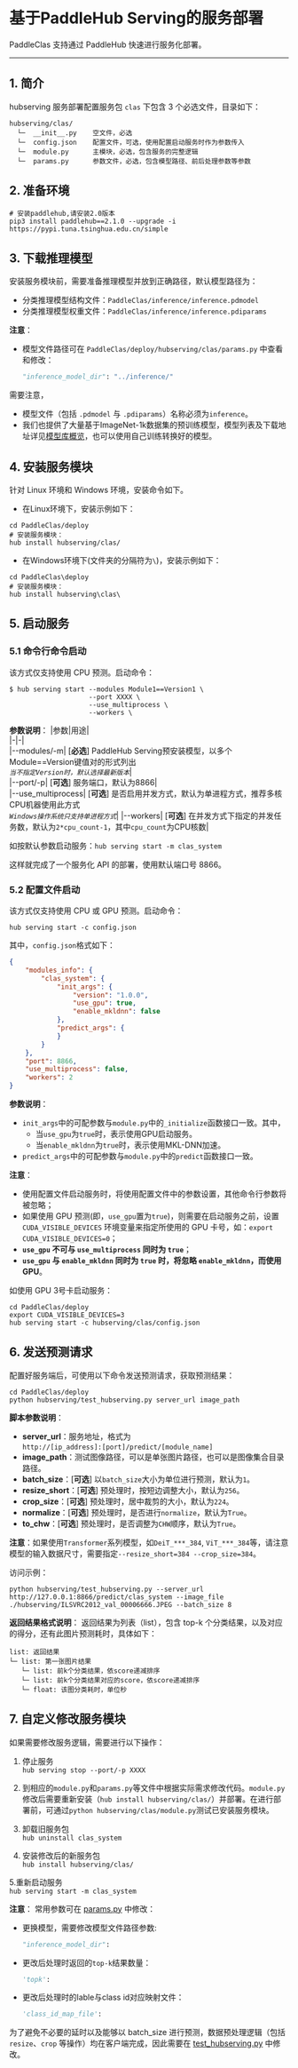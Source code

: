 # 基于PaddleHub Serving的服务部署

PaddleClas 支持通过 PaddleHub 快速进行服务化部署。

---

## 1. 简介

hubserving 服务部署配置服务包 `clas` 下包含 3 个必选文件，目录如下：

```
hubserving/clas/
  └─  __init__.py    空文件，必选
  └─  config.json    配置文件，可选，使用配置启动服务时作为参数传入
  └─  module.py      主模块，必选，包含服务的完整逻辑
  └─  params.py      参数文件，必选，包含模型路径、前后处理参数等参数
```

## 2. 准备环境
```shell
# 安装paddlehub,请安装2.0版本
pip3 install paddlehub==2.1.0 --upgrade -i https://pypi.tuna.tsinghua.edu.cn/simple
```

## 3. 下载推理模型

安装服务模块前，需要准备推理模型并放到正确路径，默认模型路径为：

* 分类推理模型结构文件：`PaddleClas/inference/inference.pdmodel`
* 分类推理模型权重文件：`PaddleClas/inference/inference.pdiparams`

**注意**：
* 模型文件路径可在 `PaddleClas/deploy/hubserving/clas/params.py` 中查看和修改：

  ```python
  "inference_model_dir": "../inference/"
  ```
需要注意，
  * 模型文件（包括 `.pdmodel` 与 `.pdiparams`）名称必须为`inference`。
  * 我们也提供了大量基于ImageNet-1k数据集的预训练模型，模型列表及下载地址详见[模型库概览](../../docs/zh_CN/models/models_intro.md)，也可以使用自己训练转换好的模型。

## 4. 安装服务模块

针对 Linux 环境和 Windows 环境，安装命令如下。

* 在Linux环境下，安装示例如下：
```shell
cd PaddleClas/deploy
# 安装服务模块：
hub install hubserving/clas/
```

* 在Windows环境下(文件夹的分隔符为`\`)，安装示例如下：

```shell
cd PaddleClas\deploy
# 安装服务模块：  
hub install hubserving\clas\
```

## 5. 启动服务

### 5.1 命令行命令启动

该方式仅支持使用 CPU 预测。启动命令：

```shell
$ hub serving start --modules Module1==Version1 \
                    --port XXXX \
                    --use_multiprocess \
                    --workers \
```  

**参数说明**：
|参数|用途|  
|-|-|  
|--modules/-m| [**必选**] PaddleHub Serving预安装模型，以多个Module==Version键值对的形式列出<br>*`当不指定Version时，默认选择最新版本`*|  
|--port/-p| [**可选**] 服务端口，默认为8866|  
|--use_multiprocess| [**可选**] 是否启用并发方式，默认为单进程方式，推荐多核CPU机器使用此方式<br>*`Windows操作系统只支持单进程方式`*|
|--workers| [**可选**] 在并发方式下指定的并发任务数，默认为`2*cpu_count-1`，其中`cpu_count`为CPU核数|  

如按默认参数启动服务：```hub serving start -m clas_system```  

这样就完成了一个服务化 API 的部署，使用默认端口号 8866。

### 5.2 配置文件启动

该方式仅支持使用 CPU 或 GPU 预测。启动命令：

```hub serving start -c config.json```  

其中，`config.json`格式如下：

```json
{
    "modules_info": {
        "clas_system": {
            "init_args": {
                "version": "1.0.0",
                "use_gpu": true,
                "enable_mkldnn": false
            },
            "predict_args": {
            }
        }
    },
    "port": 8866,
    "use_multiprocess": false,
    "workers": 2
}
```

**参数说明**：
* `init_args`中的可配参数与`module.py`中的`_initialize`函数接口一致。其中，
  - 当`use_gpu`为`true`时，表示使用GPU启动服务。
  - 当`enable_mkldnn`为`true`时，表示使用MKL-DNN加速。
* `predict_args`中的可配参数与`module.py`中的`predict`函数接口一致。

**注意**：
* 使用配置文件启动服务时，将使用配置文件中的参数设置，其他命令行参数将被忽略；
* 如果使用 GPU 预测(即，`use_gpu`置为`true`)，则需要在启动服务之前，设置 `CUDA_VISIBLE_DEVICES` 环境变量来指定所使用的 GPU 卡号，如：`export CUDA_VISIBLE_DEVICES=0`；
* **`use_gpu` 不可与 `use_multiprocess` 同时为 `true`**；
* **`use_gpu` 与 `enable_mkldnn` 同时为 `true` 时，将忽略 `enable_mkldnn`，而使用 GPU**。

如使用 GPU 3号卡启动服务：

```shell
cd PaddleClas/deploy
export CUDA_VISIBLE_DEVICES=3
hub serving start -c hubserving/clas/config.json
```

## 6. 发送预测请求

配置好服务端后，可使用以下命令发送预测请求，获取预测结果：

```shell
cd PaddleClas/deploy
python hubserving/test_hubserving.py server_url image_path
```  

**脚本参数说明**：
* **server_url**：服务地址，格式为  
`http://[ip_address]:[port]/predict/[module_name]`  
* **image_path**：测试图像路径，可以是单张图片路径，也可以是图像集合目录路径。
* **batch_size**：[**可选**] 以`batch_size`大小为单位进行预测，默认为`1`。
* **resize_short**：[**可选**] 预处理时，按短边调整大小，默认为`256`。
* **crop_size**：[**可选**] 预处理时，居中裁剪的大小，默认为`224`。
* **normalize**：[**可选**] 预处理时，是否进行`normalize`，默认为`True`。
* **to_chw**：[**可选**] 预处理时，是否调整为`CHW`顺序，默认为`True`。

**注意**：如果使用`Transformer`系列模型，如`DeiT_***_384`, `ViT_***_384`等，请注意模型的输入数据尺寸，需要指定`--resize_short=384 --crop_size=384`。

访问示例：

```shell
python hubserving/test_hubserving.py --server_url http://127.0.0.1:8866/predict/clas_system --image_file ./hubserving/ILSVRC2012_val_00006666.JPEG --batch_size 8
```

**返回结果格式说明**：
返回结果为列表（list），包含 top-k 个分类结果，以及对应的得分，还有此图片预测耗时，具体如下：
```
list: 返回结果
└─ list: 第一张图片结果
   └─ list: 前k个分类结果，依score递减排序
   └─ list: 前k个分类结果对应的score，依score递减排序
   └─ float: 该图分类耗时，单位秒
```

## 7. 自定义修改服务模块

如果需要修改服务逻辑，需要进行以下操作：  

1. 停止服务  
```hub serving stop --port/-p XXXX```  

2. 到相应的`module.py`和`params.py`等文件中根据实际需求修改代码。`module.py`修改后需要重新安装（`hub install hubserving/clas/`）并部署。在进行部署前，可通过`python hubserving/clas/module.py`测试已安装服务模块。

3. 卸载旧服务包  
```hub uninstall clas_system```  

4. 安装修改后的新服务包  
```hub install hubserving/clas/```  

5.重新启动服务  
```hub serving start -m clas_system```  

**注意**：
常用参数可在 [params.py](./clas/params.py) 中修改：
  * 更换模型，需要修改模型文件路径参数:
    ```python
    "inference_model_dir":
    ```
  * 更改后处理时返回的`top-k`结果数量：
    ```python
    'topk':
    ```
  * 更改后处理时的lable与class id对应映射文件：
    ```python
    'class_id_map_file':
    ```

为了避免不必要的延时以及能够以 batch_size 进行预测，数据预处理逻辑（包括 `resize`、`crop` 等操作）均在客户端完成，因此需要在 [test_hubserving.py](./test_hubserving.py#L35-L52) 中修改。
